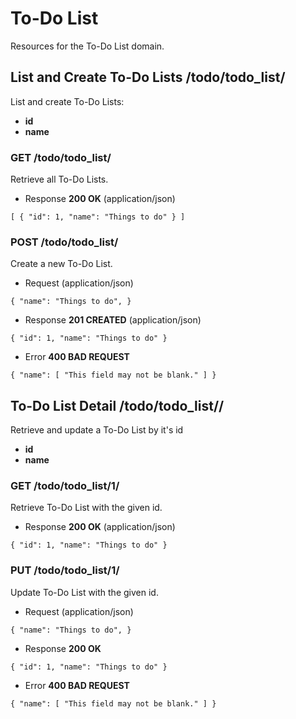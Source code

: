 # To-Do List

Resources for the To-Do List domain.

## List and Create To-Do Lists /todo/todo_list/

List and create To-Do Lists:

- **id**
- **name**

### GET /todo/todo_list/

Retrieve all To-Do Lists.

- Response **200 OK** (application/json)

`
  [
    {
      "id": 1,
      "name": "Things to do"
    }
  ]
`

### POST /todo/todo_list/

Create a new To-Do List.

- Request (application/json)

`
  {
    "name": "Things to do",
  }
`

- Response **201 CREATED** (application/json)

`
  {
    "id": 1,
    "name": "Things to do"
  }
`

- Error **400 BAD REQUEST**

`
  {
    "name": [
        "This field may not be blank."
    ]
  }
`

## To-Do List Detail /todo/todo_list/<id>/

Retrieve and update a To-Do List by it's id

- **id**
- **name**

### GET /todo/todo_list/1/

Retrieve To-Do List with the given id.

- Response **200 OK** (application/json)

`
  {
    "id": 1,
    "name": "Things to do"
  }
`

### PUT /todo/todo_list/1/

Update To-Do List with the given id.

- Request (application/json)

`
  {
    "name": "Things to do",
  }
`

- Response **200 OK**

`
  {
    "id": 1,
    "name": "Things to do"
  }
`

- Error **400 BAD REQUEST**

`
  {
    "name": [
        "This field may not be blank."
    ]
  }
`
